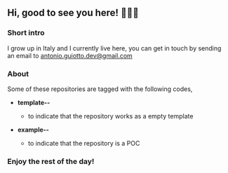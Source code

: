 ## Hi, good to see you here! 🙋🏻‍♂️

### Short intro

I grow up in Italy and I currently live here, you can get in touch by sending an email to antonio.guiotto.dev@gmail.com

### About

Some of these repositories are tagged with the following codes,

  - **template--**
    - to indicate that the repository works as a empty template
    
  - **example--**
    - to indicate that the repository is a POC

    
### Enjoy the rest of the day!
